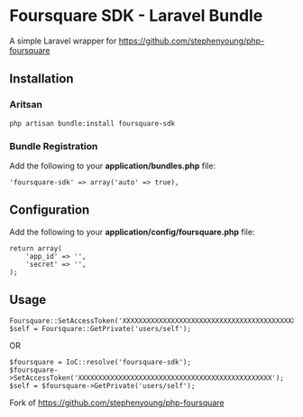 # Foursquare SDK - Laravel Bundle

A simple Laravel wrapper for https://github.com/stephenyoung/php-foursquare

## Installation

### Aritsan

	php artisan bundle:install foursquare-sdk

### Bundle Registration

Add the following to your **application/bundles.php** file:

	'foursquare-sdk' => array('auto' => true),

## Configuration

Add the following to your **application/config/foursquare.php** file:

	return array(
		'app_id' => '',
		'secret' => '',
	);
	
## Usage

	Foursquare::SetAccessToken('XXXXXXXXXXXXXXXXXXXXXXXXXXXXXXXXXXXXXXXXXXXXXXXX');
	$self = Foursquare::GetPrivate('users/self');	
	
OR

	$foursquare = IoC::resolve('foursquare-sdk');
	$foursquare->SetAccessToken('XXXXXXXXXXXXXXXXXXXXXXXXXXXXXXXXXXXXXXXXXXXXXXXX');
	$self = $foursquare->GetPrivate('users/self');	

Fork of https://github.com/stephenyoung/php-foursquare